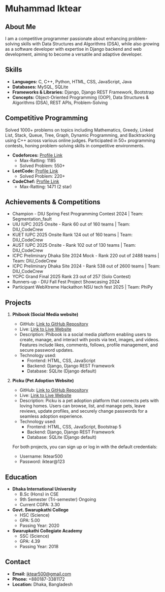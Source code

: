 # Muhammad Iktear

## About Me

I am a competitive programmer passionate about enhancing problem-solving skills with Data Structures and Algorithms (DSA), while also growing as a software developer with expertise in Django backend and web development, aiming to become a versatile and adaptive developer.

## Skills

- **Languages:** C, C++, Python, HTML, CSS, JavaScript, Java
- **Databases:** MySQL, SQLite
- **Frameworks & Libraries:** Django, Django REST Framework, Bootstrap
- **Concepts:** Object-Oriented Programming (OOP), Data Structures & Algorithms (DSA), REST APIs, Problem-Solving

## Competitive Programming

Solved 1000+ problems on topics including Mathematics, Greedy, Linked List, Stack, Queue, Tree, Graph, Dynamic Programming, and Backtracking using C++ across various online judges. Participated in 50+ programming contests, honing problem-solving skills in competitive environments.

- **Codeforces:** [Profile Link](https://codeforces.com/profile/your_profile)
  - Max-Ratting: 1185
  - Solved Problem: 550+
- **LeetCode:** [Profile Link](https://leetcode.com/your_profile/)
  - Solved Problem: 220+
- **CodeChef:** [Profile Link](https://www.codechef.com/users/your_profile)
  - Max-Ratting: 1471 (2 star)

## Achievements & Competitions

- Champion - DIU Spring Fest Programming Contest 2024 | Team: Segmentation_fault
- UIU IUPC 2025 Onsite - Rank 60 out of 160 teams | Team: DIU_CodeCrew
- KUET IUPC 2025 Onsite Rank 124 out of 160 teams | Team: DIU_CodeCrew
- AUST IUPC 2025 Onsite - Rank 102 out of 130 teams | Team: DIU_CodeCrew
- ICPC Preliminary Dhaka Site 2024 Mock - Rank 220 out of 2488 teams | Team: DIU_CodeCrew
- ICPC Preliminary Dhaka Site 2024 - Rank 538 out of 2600 teams | Team: DIU_CodeCrew
- YCPC Grand Final 2025 Rank 23 out of 257 (Solo Contest)
- Runners-up - DIU Fall Fest Project Showcasing 2024
- Participant WebXtreme Hackathon NSU tech fest 2025 | Team: PhiPy

## Projects

1. **Phibook (Social Media website)**
   - GitHub: [Link to GitHub Repository](https://github.com/your_repo)
   - Live: [Link to Live Website](https://your_website.com)
   - Description: Phibook is a social media platform enabling users to create, manage, and interact with posts via text, images, and videos. Features include likes, comments, follows, profile management, and secure password updates.
   - Technology used:
     - Frontend: HTML, CSS, JavaScript
     - Backend: Django, Django REST Framework
     - Database: SQLite (Django default)

2. **Picku (Pet Adoption Website)**
   - GitHub: [Link to GitHub Repository](https://github.com/your_repo)
   - Live: [Link to Live Website](https://your_website.com)
   - Description: Picku is a pet adoption platform that connects pets with loving homes. Users can browse, list, and manage pets, leave reviews, update profiles, and securely change passwords for a seamless adoption experience.
   - Technology used:
     - Frontend: HTML, CSS, JavaScript, Bootstrap 5
     - Backend: Django, Django REST Framework
     - Database: SQLite (Django default)

   For both projects, you can sign up or log in with the default credentials:
   - Username: Iktear500
   - Password: iktear@123

## Education

- **Dhaka International University**
  - B.Sc (Hons) in CSE
  - 9th Semester (Tri-semester) Ongoing
  - Current CGPA: 3.30
- **Govt. Swarupkathi College**
  - HSC (Science)
  - GPA: 5.00
  - Passing Year: 2020
- **Swarupkathi Collegiate Academy**
  - SSC (Science)
  - GPA: 4.39
  - Passing Year: 2018

## Contact

- **Email:** iktear500@gmail.com
- **Phone:** +880187-3381172
- **Location:** Dhaka, Bangladesh
